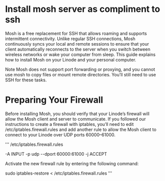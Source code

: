 # Install mosh server as compliment to ssh
Mosh is a free replacement for SSH that allows roaming and supports intermittent connectivity. Unlike regular SSH connections, Mosh continuously syncs your local and remote sessions to ensure that your client automatically reconnects to the server when you switch between wireless networks or wake your computer from sleep. This guide explains how to install Mosh on your Linode and your personal computer.

Note
Mosh does not support port forwarding or proxying, and you cannot use mosh to copy files or mount remote directories. You’ll still need to use SSH for these tasks.

# Preparing Your Firewall
Before installing Mosh, you should verify that your Linode’s firewall will allow the Mosh client and server to communicate. If you followed our instructions to create a firewall with iptables, you’ll need to edit /etc/iptables.firewall.rules and add another rule to allow the Mosh client to connect to your Linode over UDP ports 60000–61000.

'''
/etc/iptables.firewall.rules

-A INPUT -p udp --dport 60000:61000 -j ACCEPT

Activate the new firewall rule by entering the following command:

sudo iptables-restore < /etc/iptables.firewall.rules
'''

